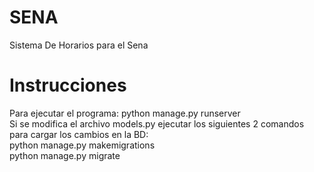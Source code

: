 # SENA
 Sistema De Horarios para el Sena
# Instrucciones
 Para ejecutar el programa: python manage.py runserver  
 Si se modifica el archivo models.py ejecutar los siguientes 2 comandos para cargar los cambios en la BD:  
    python manage.py makemigrations  
    python manage.py migrate  
